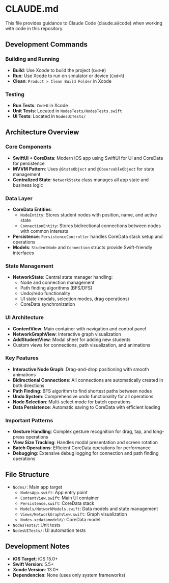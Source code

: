# CLAUDE.md

This file provides guidance to Claude Code (claude.ai/code) when working with code in this repository.

## Development Commands

### Building and Running
- **Build**: Use Xcode to build the project (`Cmd+B`)
- **Run**: Use Xcode to run on simulator or device (`Cmd+R`)
- **Clean**: `Product > Clean Build Folder` in Xcode

### Testing
- **Run Tests**: `Cmd+U` in Xcode
- **Unit Tests**: Located in `NodesTests/NodesTests.swift`
- **UI Tests**: Located in `NodesUITests/`

## Architecture Overview

### Core Components
- **SwiftUI + CoreData**: Modern iOS app using SwiftUI for UI and CoreData for persistence
- **MVVM Pattern**: Uses `@StateObject` and `@ObservableObject` for state management
- **Centralized State**: `NetworkState` class manages all app state and business logic

### Data Layer
- **CoreData Entities**: 
  - `NodeEntity`: Stores student nodes with position, name, and active state
  - `ConnectionEntity`: Stores bidirectional connections between nodes with common interests
- **Persistence**: `PersistenceController` handles CoreData stack setup and operations
- **Models**: `StudentNode` and `Connection` structs provide Swift-friendly interfaces

### State Management
- **NetworkState**: Central state manager handling:
  - Node and connection management
  - Path finding algorithms (BFS/DFS)
  - Undo/redo functionality
  - UI state (modals, selection modes, drag operations)
  - CoreData synchronization

### UI Architecture
- **ContentView**: Main container with navigation and control panel
- **NetworkGraphView**: Interactive graph visualization
- **AddStudentView**: Modal sheet for adding new students
- Custom views for connections, path visualization, and animations

### Key Features
- **Interactive Node Graph**: Drag-and-drop positioning with smooth animations
- **Bidirectional Connections**: All connections are automatically created in both directions
- **Path Finding**: BFS algorithm to find shortest paths between nodes
- **Undo System**: Comprehensive undo functionality for all operations
- **Node Selection**: Multi-select mode for batch operations
- **Data Persistence**: Automatic saving to CoreData with efficient loading

### Important Patterns
- **Gesture Handling**: Complex gesture recognition for drag, tap, and long-press operations
- **View Size Tracking**: Handles modal presentation and screen rotation
- **Batch Operations**: Efficient CoreData operations for performance
- **Debugging**: Extensive debug logging for connection and path finding operations

## File Structure
- `Nodes/`: Main app target
  - `NodesApp.swift`: App entry point
  - `ContentView.swift`: Main UI container
  - `Persistence.swift`: CoreData stack
  - `Models/NetworkModels.swift`: Data models and state management
  - `Views/NetworkGraphView.swift`: Graph visualization
  - `Nodes.xcdatamodeld/`: CoreData model
- `NodesTests/`: Unit tests
- `NodesUITests/`: UI automation tests

## Development Notes
- **iOS Target**: iOS 15.0+
- **Swift Version**: 5.5+
- **Xcode Version**: 13.0+
- **Dependencies**: None (uses only system frameworks)